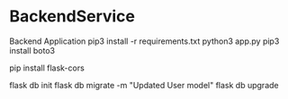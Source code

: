 # BackendService
Backend Application
pip3 install -r requirements.txt
python3 app.py
pip3 install boto3

pip install flask-cors

flask db init
flask db migrate -m "Updated User model"
flask db upgrade